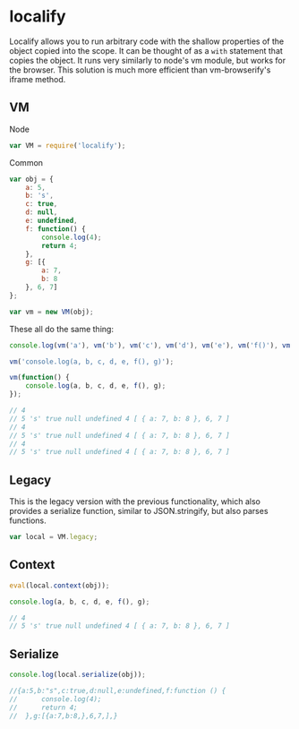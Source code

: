 # localify

Localify allows you to run arbitrary code with the shallow properties of the object copied into the scope. It can be thought of as a `with` statement that copies the object. It runs very similarly to node's vm module, but works for the browser. This solution is much more efficient than vm-browserify's iframe method.

## VM

Node
```js
var VM = require('localify');
```

Common
```js
var obj = {
	a: 5,
	b: 's',
	c: true,
	d: null,
	e: undefined,
	f: function() {
		console.log(4);
		return 4;
	},
	g: [{
		a: 7,
		b: 8
	}, 6, 7]
};

var vm = new VM(obj);
```

These all do the same thing:
```js
console.log(vm('a'), vm('b'), vm('c'), vm('d'), vm('e'), vm('f()'), vm('g'));

vm('console.log(a, b, c, d, e, f(), g)');

vm(function() {
	console.log(a, b, c, d, e, f(), g);
});

// 4
// 5 's' true null undefined 4 [ { a: 7, b: 8 }, 6, 7 ]
// 4
// 5 's' true null undefined 4 [ { a: 7, b: 8 }, 6, 7 ]
// 4
// 5 's' true null undefined 4 [ { a: 7, b: 8 }, 6, 7 ]
```

## Legacy

This is the legacy version with the previous functionality, which also provides a serialize function, similar to JSON.stringify, but also parses functions.

```js
var local = VM.legacy;
```

## Context

```js
eval(local.context(obj));

console.log(a, b, c, d, e, f(), g);

// 4
// 5 's' true null undefined 4 [ { a: 7, b: 8 }, 6, 7 ]
```

## Serialize

```js
console.log(local.serialize(obj));

//{a:5,b:"s",c:true,d:null,e:undefined,f:function () {
//		console.log(4);
//		return 4;
//	},g:[{a:7,b:8,},6,7,],}
```
